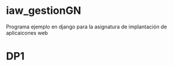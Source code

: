 # iaw_gestionGN
Programa ejemplo en django para la asignatura de implantación de aplicaicones web
# DP1
